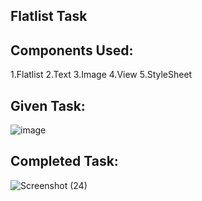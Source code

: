 ## Flatlist Task

## Components Used:
1.Flatlist
2.Text
3.Image
4.View
5.StyleSheet

## Given Task:

![image](https://github.com/Kamalis8/React-components/assets/147134756/e84de246-d68a-48ee-a995-a5634018e3c2)


## Completed Task: 

![Screenshot (24)](https://github.com/Kamalis8/React-components/assets/147134756/ab28893c-0452-457a-88c4-e86af0adedaa)





